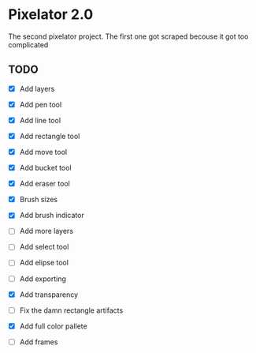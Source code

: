 # Pixelator 2.0

The second pixelator project. The first one got scraped becouse it got too complicated

## TODO

- [x] Add layers
- [x] Add pen tool
- [x] Add line tool
- [x] Add rectangle tool
- [x] Add move tool
- [x] Add bucket tool 
- [x] Add eraser tool
- [x] Brush sizes
- [x] Add brush indicator
- [ ] Add more layers
- [ ] Add select tool
- [ ] Add elipse tool
- [ ] Add exporting
- [x] Add transparency
- [ ] Fix the damn rectangle artifacts
- [x] Add full color pallete 
- [ ] Add frames

